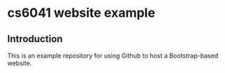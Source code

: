 # cs6041 website example

## Introduction

This is an example repository for using Github to host a Bootstrap-based website.

